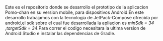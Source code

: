 Este es el repositorio donde se desarrollo el prototipo de la aplicacion Pomo-chan en su version mobile, para dispositivos Android.En este desarrollo trabajamos con la tecnologia de JetPack-Compose ofrecida por android,el sdk sobre el cual fue desarrollada la apliacion es *minSdk = 34 ,targetSdk = 34*.Para correr el codigo necesitara la ultima version de Android Studio e instalar las dependencias de Gradle.
